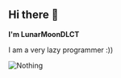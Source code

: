 ## Hi there 👋
**I'm LunarMoonDLCT**

I am a very lazy programmer :))

<p align="left"> <img src="https://komarev.com/ghpvc/?username=LunarMoonDLCT&label=ooo%20count!!&color=ff9500&style=flat" alt="Nothing" /> </p>
